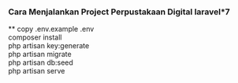 ### Cara Menjalankan Project Perpustakaan Digital laravel*7

** copy .env.example .env
</br>composer install
</br>php artisan key:generate
</br>php artisan migrate 
</br>php artisan db:seed
</br>php artisan serve

